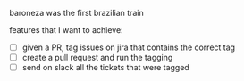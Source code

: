 baroneza was the first brazilian train

features that I want to achieve:
- [ ] given a PR, tag issues on jira that contains the correct tag
- [ ] create a pull request and run the tagging
- [ ] send on slack all the tickets that were tagged
